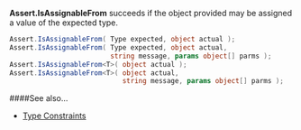 **Assert.IsAssignableFrom** succeeds if the object provided may be assigned a value of the expected type.

```C#
Assert.IsAssignableFrom( Type expected, object actual );
Assert.IsAssignableFrom( Type expected, object actual, 
                         string message, params object[] parms );
Assert.IsAssignableFrom<T>( object actual );
Assert.IsAssignableFrom<T>( object actual, 
                            string message, params object[] parms );
```

####See also...
 * [Type Constraints](constraints#type-constraints)
